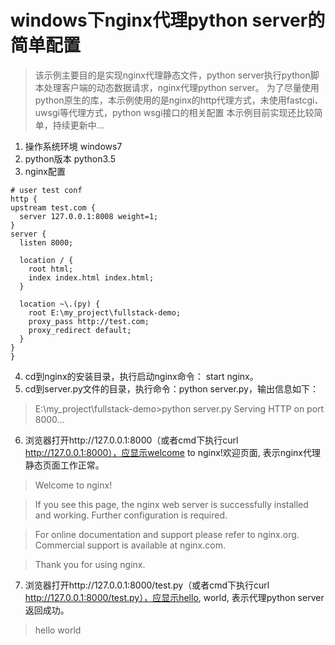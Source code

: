 # windows下nginx代理python server的简单配置
> 该示例主要目的是实现nginx代理静态文件，python server执行python脚本处理客户端的动态数据请求，nginx代理python server。
> 为了尽量使用python原生的库，本示例使用的是nginx的http代理方式，未使用fastcgi、uwsgi等代理方式，python wsgi接口的相关配置
> 本示例目前实现还比较简单，持续更新中...
1. 操作系统环境
   windows7
2. python版本
    python3.5
3. nginx配置

  ```
# user test conf
http {
  upstream test.com {
    server 127.0.0.1:8008 weight=1;
  }
  server {
    listen 8000;
    
    location / {
      root html;
      index index.html index.html;
    }
    
    location ~\.(py) {
      root E:\my_project\fullstack-demo;
      proxy_pass http://test.com;
      proxy_redirect default;
    }
  }
}
  ```
4. cd到nginx的安装目录，执行启动nginx命令： start nginx。
5. cd到server.py文件的目录，执行命令：python server.py，输出信息如下：
> E:\my_project\fullstack-demo>python server.py
> Serving HTTP on port 8000...
6. 浏览器打开http://127.0.0.1:8000（或者cmd下执行curl http://127.0.0.1:8000），应显示welcome to nginx!欢迎页面, 表示nginx代理静态页面工作正常。
> Welcome to nginx!

> If you see this page, the nginx web server is successfully installed and working. Further configuration is required.

> For online documentation and support please refer to nginx.org.
> Commercial support is available at nginx.com.

> Thank you for using nginx.
7. 浏览器打开http://127.0.0.1:8000/test.py（或者cmd下执行curl http://127.0.0.1:8000/test.py），应显示hello, world, 表示代理python server返回成功。
> hello world
